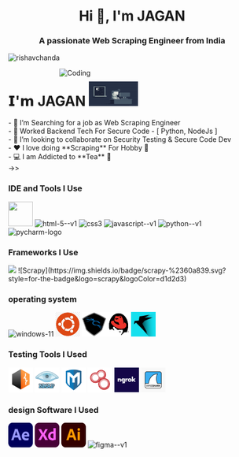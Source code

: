 <h1 align="center">Hi 👋, I'm JAGAN</h1>
<h3 align="center">A passionate Web Scraping Engineer from India </h3>
<p align="left"> <img src="https://komarev.com/ghpvc/?username=rishavchanda&label=Profile%20views&color=0e75b6&style=flat" alt="rishavchanda" /> </p>
<img align="right" alt="Coding" width="400" src="https://www.lambdatest.com/resources/images/news24.gif">
 
   
      
  <h1> 𝗜'𝗺 JAGAN <img src="https://raw.githubusercontent.com/Narayanan-info/Narayanan-info/main/g1.gif" width="100" height="50">
       </h1>
- 🔭 I’m Searching for a job as Web Scraping Engineer <br>
- 🌱 Worked Backend Tech For Secure Code - [ Python, NodeJs ] <br>
- 👯 I’m looking to collaborate on Security Testing & Secure Code Dev <br>
- ❤ I love doing **Scraping** For Hobby 🚀 <br>
- 💻 I am Addicted to **Tea** 💎<br>
->> 

### IDE and Tools I Use
<img height="50" width="50" src="https://img.icons8.com/color/48/000000/visual-studio-code-2019.png"/> <img width="50" height="50" src="https://img.icons8.com/color/48/html-5--v1.png" alt="html-5--v1"/> <img width="48" height="48" src="https://img.icons8.com/color/48/css3.png" alt="css3"/> 
 <img width="50" height="50" src="https://img.icons8.com/color/48/javascript--v1.png" alt="javascript--v1"/> 
 <img width="50" height="50" src="https://img.icons8.com/color/48/python--v1.png" alt="python--v1"/> 
 <img src="https://resources.jetbrains.com/storage/products/company/brand/logos/PyCharm_icon.svg" alt="pycharm-logo" width="48" height="48"/>

 

### Frameworks I Use
<img src="(https://img.shields.io/badge/scrapy-%2360a839.svg?style=for-the-badge&logo=scrapy&logoColor=d1d2d3)"/>
![Scrapy](https://img.shields.io/badge/scrapy-%2360a839.svg?style=for-the-badge&logo=scrapy&logoColor=d1d2d3)





### operating system
<img width="50" height="50" src="https://img.icons8.com/color/48/windows-11.png" alt="windows-11"/> <img src="https://github.com/coderMerx/coderMerx/blob/d53753bef7a3511834802c48ad9befb30a5b9e88/ubuntu.png" width="50" height="50">
   <img src="https://github.com/coderMerx/coderMerx/blob/864c473136a73b9fc2d36578169395c4ea10ca57/kali.png" width="50" height="50"><img src="https://github.com/coderMerx/coderMerx/blob/a2d46e151a2a27fa6ace83a78b77419361d7ae89/Redhat-logo.jpg" width="50" height="50"><img src="https://github.com/coderMerx/coderMerx/blob/a2d46e151a2a27fa6ace83a78b77419361d7ae89/parrot.jpeg" width="50" height="50">
### Testing Tools I Used
<img src="https://github.com/coderMerx/coderMerx/blob/d53753bef7a3511834802c48ad9befb30a5b9e88/burp.png" width="50" height="50"> <img src="https://github.com/coderMerx/coderMerx/blob/d53753bef7a3511834802c48ad9befb30a5b9e88/nmap-logo-256x256.png" width="50" height="50"> <img src="https://github.com/coderMerx/coderMerx/blob/d53753bef7a3511834802c48ad9befb30a5b9e88/metasploit.png" width="50" height="50"> <img src="https://github.com/coderMerx/coderMerx/blob/a2d46e151a2a27fa6ace83a78b77419361d7ae89/sho.png" width="50" height="50"> <img src="https://github.com/coderMerx/coderMerx/blob/a2d46e151a2a27fa6ace83a78b77419361d7ae89/ngrok.png" width="50" height="50"> <img src="https://github.com/coderMerx/coderMerx/blob/df7c9597f312425d036d7713264f7a6323bbb12b/wireshark.jpg" width="50" height="50">
### design Software I Used 
<img src="https://github.com/coderMerx/coderMerx/blob/df7c9597f312425d036d7713264f7a6323bbb12b/after%20effect.png" width="50" height="50"> <img src="https://github.com/coderMerx/coderMerx/blob/df7c9597f312425d036d7713264f7a6323bbb12b/Adobe_XD_CC_icon.svg.png" width="50" height="50"> <img src="https://github.com/coderMerx/coderMerx/blob/df7c9597f312425d036d7713264f7a6323bbb12b/Adobe_Illustrator_CC_icon.svg.png" width="50" height="50"> <img width="48" height="48" src="https://img.icons8.com/color/48/figma--v1.png" alt="figma--v1"/>


<!--
**JAGAN-RAVINAIDU/JAGAN-RAVINAIDU** is a ✨ _special_ ✨ repository because its `README.md` (this file) appears on your GitHub profile.

Here are some ideas to get you started:

- 🔭 I’m currently working on ...
- 🌱 I’m currently learning ...
- 👯 I’m looking to collaborate on ...
- 🤔 I’m looking for help with ...
- 💬 Ask me about ...
- 📫 How to reach me: ...
- 😄 Pronouns: ...
- ⚡ Fun fact: ...
-->

